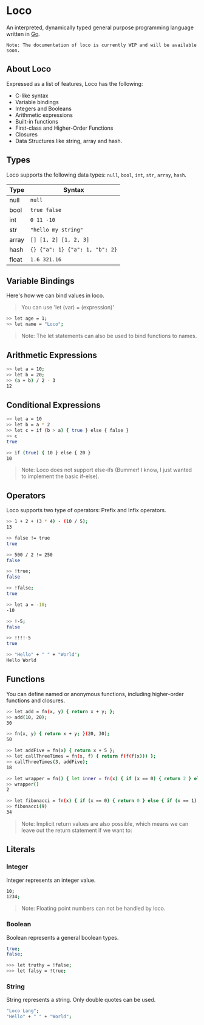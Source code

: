 # Loco

An interpreted, dynamically typed general purpose programming language written in [Go](https://go.dev/).

`Note: The documentation of loco is currently WIP and will be available soon.`

## About Loco

Expressed as a list of features, Loco has the following:

- C-like syntax
- Variable bindings
- Integers and Booleans
- Arithmetic expressions
- Built-in functions
- First-class and Higher-Order Functions
- Closures
- Data Structures like string, array and hash.

## Types

Loco supports the following data types: `null`, `bool`, `int`, `str`, `array`,
`hash`.

| Type  | Syntax                         |
| ----- | ------------------------------ |
| null  | `null`                         |
| bool  | `true false`                   |
| int   | `0 11 -10`                     |
| str   | `"hello my string"`            |
| array | `[] [1, 2] [1, 2, 3]`          |
| hash  | `{} {"a": 1} {"a": 1, "b": 2}` |
| float | `1.6 321.16`                   |

## Variable Bindings

Here's how we can bind values in loco.

> You can use 'let (var) = (expression)'

```sh
>> let age = 1;
>> let name = "Loco";
```

> Note: The let statements can also be used to bind functions to names.

## Arithmetic Expressions

```sh
>> let a = 10;
>> let b = 20;
>> (a + b) / 2 - 3
12
```

## Conditional Expressions

```sh
>> let a = 10
>> let b = a * 2
>> let c = if (b > a) { true } else { false }
>> c
true

>> if (true) { 10 } else { 20 }
10
```

> Note: Loco does not support else-ifs (Bummer! I know, I just wanted to implement the basic if-else).

## Operators

Loco supports two type of operators: Prefix and Infix operators.

```sh
>> 1 + 2 + (3 * 4) - (10 / 5);
13

>> false != true
true

>> 500 / 2 != 250
false

>> !true;
false

>> !false;
true

>> let a = -10;
-10

>> !-5;
false

>> !!!!-5
true

>> "Hello" + " " + "World";
Hello World
```

## Functions

You can define named or anonymous functions, including higher-order functions and closures.

```sh
>> let add = fn(x, y) { return x + y; };
>> add(10, 20);
30

>> fn(x, y) { return x + y; }(20, 30);
50

>> let addFive = fn(x) { return x + 5 };
>> let callThreeTimes = fn(x, f) { return f(f(f(x))) };
>> callThreeTimes(3, addFive);
18

>> let wrapper = fn() { let inner = fn(x) { if (x == 0) { return 2 } else { return inner(x - 1) } } return inner(1) }
>> wrapper()
2

>> let fibonacci = fn(x) { if (x == 0) { return 0 } else { if (x == 1) { return 1 } else { return fibonacci(x - 1) + fibonacci(x - 2); } } };
>> fibonacci(9)
34
```

> Note: Implicit return values are also possible, which means we can leave out the return statement if we want to:

## Literals

### Integer

Integer represents an integer value.

```sh
10;
1234;
```

> Note: Floating point numbers can not be handled by loco.

### Boolean

Boolean represents a general boolean types.

```sh
true;
false;

>>> let truthy = !false;
>>> let falsy = !true;
```

### String

String represents a string. Only double quotes can be used.

```sh
"Loco Lang";
"Hello" + " " + "World";
```
